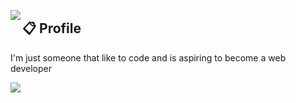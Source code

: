 <a href="https://discord.com/users/1069279762591264900"><img align="left" src="https://lanyard.kyrie25.me/api/1069279762591264900?idleMessage=Probably%20not%20doing%20anything%20right%20now!%20💤&hideDiscrim=true&animationDuration=4s&gradient=FFFFFF&waveColor=FF597B&waveSpotifyColor=FF597B&hideBadges=true&imgStyle=square"/></a>

## 📋 Profile
I'm just someone that like to code and is aspiring to become a web developer

![](https://komarev.com/ghpvc/?username=Kiyumiii&color=ffb7c5)
